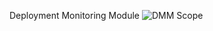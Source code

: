 Deployment Monitoring Module
![DMM Scope](https://raw.githubusercontent.com/profRaf/Cloudtopus/master/CLE/Module_DeploymentMonitoring/DMM-scope.jpg)
